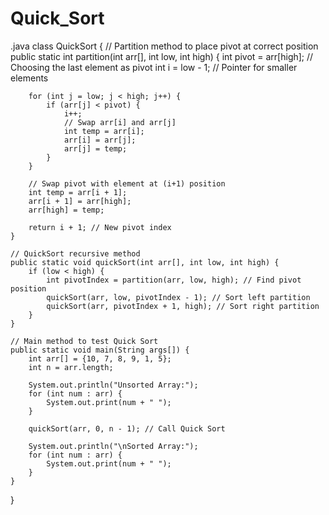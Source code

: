 # Quick_Sort
.java
class QuickSort {
    // Partition method to place pivot at correct position
    public static int partition(int arr[], int low, int high) {
        int pivot = arr[high]; // Choosing the last element as pivot
        int i = low - 1; // Pointer for smaller elements

        for (int j = low; j < high; j++) {
            if (arr[j] < pivot) { 
                i++;
                // Swap arr[i] and arr[j]
                int temp = arr[i];
                arr[i] = arr[j];
                arr[j] = temp;
            }
        }

        // Swap pivot with element at (i+1) position
        int temp = arr[i + 1];
        arr[i + 1] = arr[high];
        arr[high] = temp;

        return i + 1; // New pivot index
    }

    // QuickSort recursive method
    public static void quickSort(int arr[], int low, int high) {
        if (low < high) {
            int pivotIndex = partition(arr, low, high); // Find pivot position
            quickSort(arr, low, pivotIndex - 1); // Sort left partition
            quickSort(arr, pivotIndex + 1, high); // Sort right partition
        }
    }

    // Main method to test Quick Sort
    public static void main(String args[]) {
        int arr[] = {10, 7, 8, 9, 1, 5};
        int n = arr.length;

        System.out.println("Unsorted Array:");
        for (int num : arr) {
            System.out.print(num + " ");
        }

        quickSort(arr, 0, n - 1); // Call Quick Sort

        System.out.println("\nSorted Array:");
        for (int num : arr) {
            System.out.print(num + " ");
        }
    }
}

